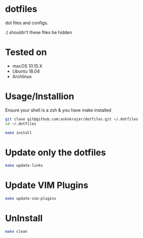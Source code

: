 dotfiles
========

dot files and configs.

:( shouldn't these files be hidden

# Tested on

* macOS 10.15.X
* Ubuntu 18.04
* Archlinux

# Usage/Installion

Ensure your shell is a zsh & you have make installed

```bash
git clone git@github.com:ashokrajar/dotfiles.git ~/.dotfiles
cd ~/.dotfiles

make install
```

# Update only the dotfiles

```bash
make update-links
```

# Update VIM Plugins

```bash
make update-vim-plugins
```

# UnInstall

```bash
make clean
```

